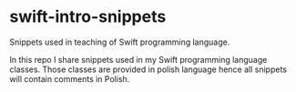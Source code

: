 # swift-intro-snippets
Snippets used in teaching of Swift programming language.

In this repo I share snippets used in my Swift programming language classes.
Those classes are provided in polish language hence all snippets will contain comments in Polish.
